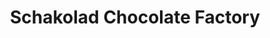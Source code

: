---
title: "Schakolad Chocolate Factory"
url: /saint-petersburg/schakolad-chocolate-factory/
shop: confectionery
---